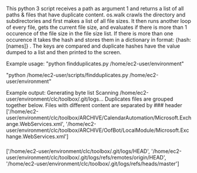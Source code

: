 This python 3 script receives a path as argument 1 and returns a list of all paths & files that have duplicate content. os.walk crawls the directory and subdirectories and first makes a list of all file sizes. It then runs another loop of every file, gets the current file size, and evaluates if there is more than 1 occurence of the file size in the file size list. If there is more than one occurence it takes the hash and stores them in a dictionary in format: {hash:[names]} . The keys are compared and duplicate hashes have the value dumped to a list and then printed to the screen.

Example usage: 
"python findduplicates.py /home/ec2-user/environment"

"python  /home/ec2-user/scripts/findduplicates.py /home/ec2-user/environment"


Example output:
Generating byte list
Scanning /home/ec2-user/environment/clc/toolbox/.git/logs...
Duplicates files are grouped together below. Files with different content are separated by ### header
['/home/ec2-user/environment/clc/toolbox/ARCHIVE/CalendarAutomation/Microsoft.Exchange.WebServices.xml', '/home/ec2-user/environment/clc/toolbox/ARCHIVE/OofBot/LocalModule/Microsoft.Exchange.WebServices.xml']
###
['/home/ec2-user/environment/clc/toolbox/.git/logs/HEAD', '/home/ec2-user/environment/clc/toolbox/.git/logs/refs/remotes/origin/HEAD', '/home/ec2-user/environment/clc/toolbox/.git/logs/refs/heads/master']
###
